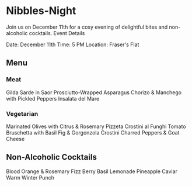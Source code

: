 # Nibbles-Night

Join us on December 11th for a cosy evening of delightful bites and non-alcoholic cocktails.
Event Details

Date: December 11th
Time: 5 PM
Location: Fraser's Flat

## Menu

### Meat

Gilda
Sarde in Saor
Prosciutto-Wrapped Asparagus
Chorizo & Manchego with Pickled Peppers
Insalata del Mare

### Vegetarian

Marinated Olives with Citrus & Rosemary
Pizzeta
Crostini al Funghi
Tomato Bruschetta with Basil
Fig & Gorgonzola Crostini
Charred Peppers & Goat Cheese

## Non-Alcoholic Cocktails

Blood Orange & Rosemary Fizz
Berry Basil Lemonade
Pineapple Caviar
Warm Winter Punch
